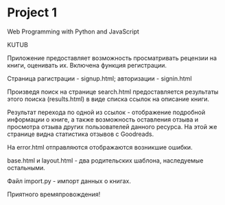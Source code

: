 # Project 1

Web Programming with Python and JavaScript

KUTUB

Приложение предоставляет возможность просматривать рецензии на книги, оценивать их. Включена функция регистрации. 

Страница рагистрации - signup.html;
          авторизации - signin.html
          
Произведя поиск на странице search.html  предоставляется результаты этого поиска (results.html) в виде списка ссылок на описание книги. 

Результат перехода по одной из ссылок - отображение подробной информации о книге, а также возможность оставления отзыва и просмотра отзыва других пользователей данного ресурса. На этой же странице видна статистика отзывов с Goodreads.

На error.html отправляются  отображаются возникшие ошибки.

base.html и layout.html - два родительских шаблона, наследуемые остальными.


Файл import.py - импорт данных о книгах.

Приятного времяпровождения!
          